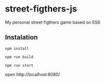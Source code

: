 # street-figthers-js
My personal street figthers game based on ES6

## Instalation

`npm install`

`npm run build`

`npm run start`

open http://localhost:8080/
